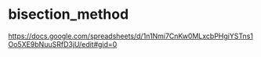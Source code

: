 # bisection_method
https://docs.google.com/spreadsheets/d/1n1Nmi7CnKw0MLxcbPHgiYSTns1Oo5XE9bNuuSRfD3jU/edit#gid=0
